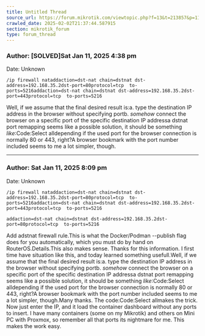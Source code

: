 ```yaml
---
title: Untitled Thread
source_url: https://forum.mikrotik.com/viewtopic.php?f=13&t=213857&p=1118791#p1118791
crawled_date: 2025-02-02T21:37:44.587915
section: mikrotik_forum
type: forum_thread
---
```


### Author: [SOLVED]Sat Jan 11, 2025 4:38 pm
Date: Unknown

```
/ip firewall nataddaction=dst-nat chain=dstnat dst-address=192.168.35.2dst-port=80protocol=tcp  to-ports=5216addaction=dst-nat chain=dstnat dst-address=192.168.35.2dst-port=443protocol=tcp  to-ports=5216
```

Well, if we assume that the final desired  result is:a. type the destination IP address in the browser without specifying portb. *somehow* connect the browser on a specific port of the specific destination IP addressa dstnat port remapping seems like a possible solution, it should be something *like*:Code:Select alldepending if the used port for the browser connection is normally 80 or 443, right?A browser bookmark with the port number included seems to me a lot simpler, though.


---
### Author: Sat Jan 11, 2025 8:09 pm
Date: Unknown

```
/ip firewall nataddaction=dst-nat chain=dstnat dst-address=192.168.35.2dst-port=80protocol=tcp  to-ports=5216addaction=dst-nat chain=dstnat dst-address=192.168.35.2dst-port=443protocol=tcp  to-ports=5216
```

```
addaction=dst-nat chain=dstnat dst-address=192.168.35.2dst-port=80protocol=tcp  to-ports=5216
```

Add adstnat firewall rule.This is what the Docker/Podman --publish flag does for you automatically, which you must do by hand on RouterOS.Details.This also makes sense. Thanks for this information. I first time have situation like this, and today learned something usefull.Well, if we assume that the final desired  result is:a. type the destination IP address in the browser without specifying portb. *somehow* connect the browser on a specific port of the specific destination IP addressa dstnat port remapping seems like a possible solution, it should be something *like*:Code:Select alldepending if the used port for the browser connection is normally 80 or 443, right?A browser bookmark with the port number included seems to me a lot simpler, though.Many thanks. The code:Code:Select allmakes the trick. Now just enter the IP, and it load the container dashboard without any ports to insert. I have many containers (some on my Mikrotik) and others on Mini PC with Proxmox, so remember all that ports its nightmare for me. This makes the work easy.

